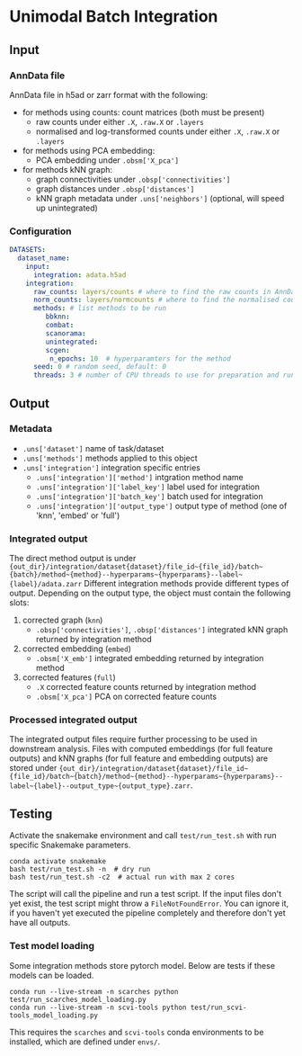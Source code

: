# Unimodal Batch Integration

## Input

### AnnData file
AnnData file in h5ad or zarr format with the following:

+ for methods using counts: count matrices (both must be present)
  + raw counts under either `.X`, `.raw.X` or `.layers`
  + normalised and log-transformed counts under either `.X`, `.raw.X` or `.layers`
+ for methods using PCA embedding:
  + PCA embedding under `.obsm['X_pca']`
+ for methods kNN graph:
  + graph connectivities under `.obsp['connectivities']`
  + graph distances under `.obsp['distances']`
  + kNN graph metadata under `.uns['neighbors']` (optional, will speed up unintegrated)

### Configuration

```yaml
DATASETS:
  dataset_name:
    input:
      integration: adata.h5ad
    integration:
      raw_counts: layers/counts # where to find the raw counts in AnnData hiearchy
      norm_counts: layers/normcounts # where to find the normalised counts in AnnData hiearchy
      methods: # list methods to be run
         bbknn:
         combat:
         scanorama:
         unintegrated:
         scgen:
          n_epochs: 10  # hyperparamters for the method
      seed: 0 # random seed, default: 0
      threads: 3 # number of CPU threads to use for preparation and running integration methods
```

## Output

### Metadata
+ `.uns['dataset']` name of task/dataset
+ `.uns['methods']` methods applied to this object
+ `.uns['integration']` integration specific entries
    + `.uns['integration']['method']` intgration method name
    + `.uns['integration']['label_key']` label used for integration
    + `.uns['integration']['batch_key']` batch used for integration
    + `.uns['integration']['output_type']` output type of method (one of 'knn', 'embed' or 'full')


### Integrated output
The direct method output is under `{out_dir}/integration/dataset{dataset}/file_id~{file_id}/batch~{batch}/method~{method}--hyperparams~{hyperparams}--label~{label}/adata.zarr`
Different integration methods provide different types of output.
Depending on the output type, the object must contain the following slots:

1. corrected graph (`knn`)
   + `.obsp['connectivities']`, `.obsp['distances']` integrated kNN graph returned by integration method
2. corrected embedding (`embed`)
   + `.obsm['X_emb']` integrated embedding returned by integration method
3. corrected features (`full`)
   + `.X` corrected feature counts returned by integration method
   + `.obsm['X_pca']` PCA on corrected feature counts

### Processed integrated output
The integrated output files require further processing to be used in downstream analysis.
Files with computed embeddings (for full feature outputs) and kNN graphs (for full feature and embedding outputs) are stored under `{out_dir}/integration/dataset{dataset}/file_id~{file_id}/batch~{batch}/method~{method}--hyperparams~{hyperparams}--label~{label}--output_type~{output_type}.zarr`.

## Testing
Activate the snakemake environment and call `test/run_test.sh` with run specific Snakemake parameters.

```
conda activate snakemake
bash test/run_test.sh -n  # dry run
bash test/run_test.sh -c2  # actual run with max 2 cores
```

The script will call the pipeline and run a test script.
If the input files don't yet exist, the test script might throw a `FileNotFoundError`.
You can ignore it, if you haven't yet executed the pipeline completely and therefore don't yet have all outputs.

### Test model loading
Some integration methods store pytorch model.
Below are tests if these models can be loaded.

```
conda run --live-stream -n scarches python test/run_scarches_model_loading.py 
conda run --live-stream -n scvi-tools python test/run_scvi-tools_model_loading.py 
```
This requires the `scarches` and `scvi-tools` conda environments to be installed, which are defined under `envs/`. 